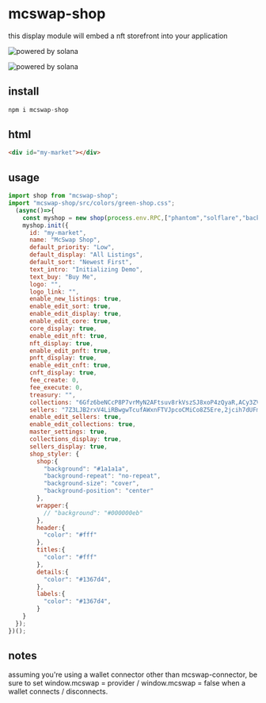 # mcswap-shop
this display module will embed a nft storefront into your application

![powered by solana](https://repository-images.githubusercontent.com/944741416/d30f1c19-99a5-479f-ab66-ba9ab5d4c6e5)

![powered by solana](http://mcswap.xyz/gh/stacked-color.svg)

## install
```javascript
npm i mcswap-shop
```

## html
```html
<div id="my-market"></div>
```

## usage
```javascript
import shop from "mcswap-shop";
import "mcswap-shop/src/colors/green-shop.css";
  (async()=>{
    const myshop = new shop(process.env.RPC,["phantom","solflare","backpack"]);
    myshop.init({
      id: "my-market",
      name: "McSwap Shop",
      default_priority: "Low",
      default_display: "All Listings",
      default_sort: "Newest First",
      text_intro: "Initializing Demo",
      text_buy: "Buy Me",
      logo: "",
      logo_link: "",
      enable_new_listings: true,
      enable_edit_sort: true,
      enable_edit_display: true,
      enable_edit_core: true,
      core_display: true,
      enable_edit_nft: true,
      nft_display: true,
      enable_edit_pnft: true,
      pnft_display: true,
      enable_edit_cnft: true,
      cnft_display: true,
      fee_create: 0,
      fee_execute: 0,
      treasury: "",
      collections: "6Gfz6beNCcP8P7vrMyN2AFtsuv8rkVszSJ8xoP4zQyaR,ACy3ZVXcch8mZXUtRVqsJfa2DhFHxnUJpBb4oeN9tZsX,BL8ocmGmaEiM73JYjAAhgAmHPbtuY3CThYem9g4N5PqQ,BTJPWLW7DLQWpm2TNNEByAM5a1E1AGJp4h43czo9YBLc,Cq2BNRoE5RqyqSmACDQLx4ivp3MgmePwd2mdroZ5hmom,H3mnaqNFFNwqRfEiWFsRTgprCvG4tYFfmNezGEVnaMuQ",
      sellers: "7Z3LJB2rxV4LiRBwgwTcufAWxnFTVJpcoCMiCo8Z5Ere,2jcih7dUFmEQfMUXQQnL2Fkq9zMqj4jwpHqvRVe3gGLL",
      enable_edit_sellers: true,
      enable_edit_collections: true,
      master_settings: true,
      collections_display: true,
      sellers_display: true,
      shop_styler: {
        shop:{
          "background": "#1a1a1a",
          "background-repeat": "no-repeat",
          "background-size": "cover",
          "background-position": "center"
        },
        wrapper:{
          // "background": "#000000eb"
        },
        header:{
          "color": "#fff"
        },
        titles:{
          "color": "#fff"
        },
        details:{
          "color": "#1367d4",
        },
        labels:{
          "color": "#1367d4",
        }
    }
  });
})();
```

## notes
assuming you're using a wallet connector other than mcswap-connector, be sure to set window.mcswap = provider / window.mcswap = false when a wallet connects / disconnects.